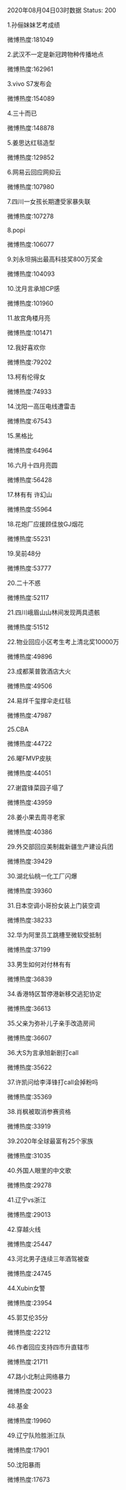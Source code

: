 2020年08月04日03时数据
Status: 200

1.孙俪妹妹艺考成绩

微博热度:181049

2.武汉不一定是新冠跨物种传播地点

微博热度:162961

3.vivo S7发布会

微博热度:154089

4.三十而已

微博热度:148878

5.姜思达红毯造型

微博热度:129852

6.网易云回应网抑云

微博热度:107980

7.四川一女孩长期遭受家暴失联

微博热度:107278

8.popi

微博热度:106077

9.刘永坦捐出最高科技奖800万奖金

微博热度:104093

10.沈月言承旭CP感

微博热度:101960

11.故宫角楼月亮

微博热度:101471

12.我好喜欢你

微博热度:79202

13.柯有伦得女

微博热度:74933

14.沈阳一高压电线遭雷击

微博热度:67543

15.黑格比

微博热度:64964

16.六月十四月亮圆

微博热度:56428

17.林有有 许幻山

微博热度:55964

18.花炮厂应援顾佳放GJ烟花

微博热度:55231

19.吴前48分

微博热度:53777

20.二十不惑

微博热度:52117

21.四川峨眉山山林间发现两具遗骸

微博热度:51512

22.物业回应小区考生考上清北奖10000万

微博热度:49896

23.成都莱普敦酒店大火

微博热度:49506

24.易烊千玺撑伞走红毯

微博热度:47987

25.CBA

微博热度:44722

26.曜FMVP皮肤

微博热度:44051

27.谢霆锋菜园子塌了

微博热度:43959

28.姜小果去周寻老家

微博热度:40386

29.外交部回应美制裁新疆生产建设兵团

微博热度:39429

30.湖北仙桃一化工厂闪爆

微博热度:39360

31.日本空调小哥扮女装上门装空调

微博热度:38233

32.华为阿里员工跳槽至微软受抵制

微博热度:37199

33.男生如何对付林有有

微博热度:36839

34.香港特区暂停港新移交逃犯协定

微博热度:36613

35.父亲为弥补儿子亲手改造房间

微博热度:36607

36.大S为言承旭新剧打call

微博热度:35622

37.许凯问给李泽锋打call会掉粉吗

微博热度:35369

38.肖枫被取消参赛资格

微博热度:33919

39.2020年全球最富有25个家族

微博热度:31035

40.外国人眼里的中文歌

微博热度:29278

41.辽宁vs浙江

微博热度:29013

42.穿越火线

微博热度:25447

43.河北男子连续三年酒驾被查

微博热度:24745

44.Xubin女警

微博热度:23954

45.郭艾伦35分

微博热度:22212

46.作者回应支持四市升直辖市

微博热度:21711

47.路小北制止网络暴力

微博热度:20023

48.基金

微博热度:19960

49.辽宁队险胜浙江队

微博热度:17901

50.沈阳暴雨

微博热度:17673

